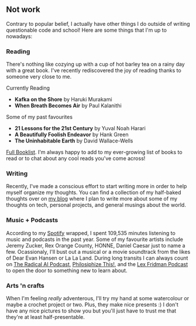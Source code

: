 ## Not work

Contrary to popular belief, I actually have other things I do outside of writing questionable code and school! Here are some things that I'm up to nowadays:
### Reading
There's nothing like cozying up with a cup of hot barley tea on a rainy day with a great book. I've recently rediscovered the joy of reading thanks to someone very close to me.

Currently Reading
* **Kafka on the Shore** by Haruki Murakami
* **When Breath Becomes Air** by Paul Kalanithi

Some of my past favourites
* **21 Lessons for the 21st Century** by Yuval Noah Harari
* **A Beautifully Foolish Endeavor** by Hank Green
* **The Uninhabitable Earth** by David Wallace-Wells

[Full Booklist](/books). I'm always happy to add to my ever-growing list of books to read or to chat about any cool reads you've come across!

### Writing
Recently, I've made a conscious effort to start writing more in order to help myself organize my thoughts. You can find a collection of my half-baked thoughts over on [my blog](https://blog.jzhao.xyz/) where I plan to write more about some of my thoughts on tech, personal projects, and general musings about the world.

### Music + Podcasts
According to my [Spotify](https://open.spotify.com/user/notecho?si=9bKqHkhLQFenGqlXza2F2Q) wrapped, I spent 109,535 minutes listening to music and podcasts in the past year. Some of my favourite artists include Jeremy Zucker, Rex Orange County, HONNE, Daniel Caesar just to name a few. Ocassionaly, I'll bust out a musical or a movie soundtrack from the likes of Dear Evan Hansen or La La Land. During long transits I can always count on [The Radical AI Podcast](https://www.radicalai.org/), [Philosiphize This!](https://www.philosophizethis.org/), and the [Lex Fridman Podcast](https://lexfridman.com/podcast/) to open the door to something new to learn about.

### Arts 'n crafts
When I'm feeling *really* adventerous, I'll try my hand at some watercolour or maybe a crochet project or two. Plus, they make nice presents :) I don't have any nice pictures to show you but you'll just have to trust me that they're at least half-presentable.